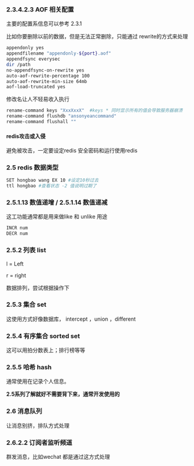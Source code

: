 ### 2.3.4.2.3 AOF 相关配置

主要的配置系信息可以参考 2.3.1

比如你要删除以前的数据，但是无法正常删除，只能通过 rewrite的方式来处理

```sh
appendonly yes
appendfilename "appendonly-${port}.aof"
appendfsync everysec
dir /path
no-appendfsync-on-rewrite yes
auto-aof-rewrite-percentage 100
auto-aof-rewrite-min-size 64mb
aof-load-truncated yes
```

修改名让人不轻易收入执行

```sh
rename-command keys "XxxXxxX"  #keys * 同时显示所有的值会导致服务器崩溃
rename-command flushdb "ansonyeancommand"
rename-command flushall ""
```

#### redis攻击或入侵

避免被攻击，一定要设定redis 安全密码和运行使用redis

### 2.5 redis 数据类型

```sh
SET hongbao wang EX 10 #设定10秒过去
ttl hongbao #查看状态 -2 值说明过期了
```

### 2.5.1.13 数值递增 / 2.5.1.14 数值递减

这工功能通常都是用来做like 和 unlike 用途

```sh
INCR num
DECR num
```

### 2.5.2 列表 list

l = Left

r = right

数据排列，尝试根据操作下

### 2.5.3 集合 set

这使用方式好像数据库， intercept ，union ，different

### 2.5.4 有序集合 sorted set

这可以用拍分数表上；排行榜等等

### 2.5.5 哈希 hash

通常使用在记录个人信息。

**2.5系列了解就好不需要背下来，通常开发使用的**

### 2.6 消息队列

让消息别挤，排队方式处理



### 2.6.2.2 订阅者监听频道

群发消息，比如wechat 都是通过这方式处理